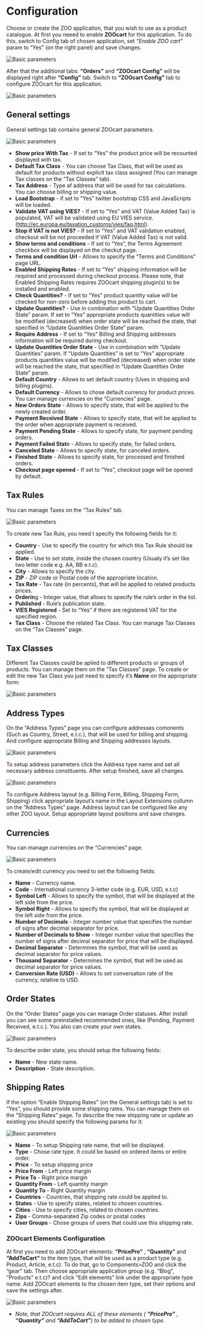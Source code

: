 # Configuration

Choose or create the ZOO application, that you wish to use as a product catalogue. At first you neeed to enable **ZOOcart** for this application. To do this, switch to Config tab of chosen application, set *“Enable ZOO cart”* param to “Yes” (on the right panel) and save changes.

![Basic parameters](/images/zc3.png)

After that the additional tabs: **“Orders”** and **“ZOOcart Config”** will be displayed right after **“Config”** tab.
Switch to **“ZOOcart Config”** tab to configure ZOOcart for this application.

![Basic parameters](/images/zc4.png)

## General settings
General settings tab contains general ZOOcart parameters.

![Basic parameters](/images/zc5.png)

- **Show price With Tax** - If set to “Yes” the product price will be recounted displayed with tax.
- **Default Tax Class** - You can choose Tax Class, that will be used as default for products without explicit tax class assigned  (You can manage Tax classes on the “Tax Classes” tab).
- **Tax Address** - Type af address that will be used for tax calculations. You can choose billing or shipping value.
- **Load Bootstrap** - if set to “Yes” twitter bootstrap CSS and JavaScripts will be loaded.
- **Validate VAT using VIES?** -  If set to “Yes” and VAT (Value Added Tax) is populated, VAT will be validated using EU VIES service. (http://ec.europa.eu/taxation_customs/vies/faq.html).
- **Stop if VAT is not VIES?** - If set to “Yes” and VAT validation enabled, checkout will be not proceeded if VAT (Value Added Tax) is not valid.
- **Show terms and conditions** - If set to “Yes”, the Terms Agreement checkbox will be displayed on the checkut page.
- **Terms and condition Url** - Allows to specify the “Terms and Conditions” page URL.
- **Enabled Shipping Rates** - If set to “Yes” shipping information will be required and processed during checkout process. Please note, that Enabled Shipping Rates requires ZOOcart shipping plugin(s) to be installed and enabled.
- **Check Quantities?** - 	If set to “Yes” product quantity value will be checked for non-zero before adding this product to cart.
- **Update Quantities?** - Use in combination with “Update Quantities Order State”	param. If set to “Yes” appropriate products quantities value will be modified (decreased) when order state will be reached the state, that specified in “Update Quantities Order State”	param.
- **Require Address** - If set to “Yes” Billing and Shipping addresses information will be required during checkout.
- **Update Quantities Order State** - Use in combination with “Update Quantities”	param. If “Update Quantities” is set to “Yes” appropriate products quantities value will be modified (decreased) when order state will be reached the state, that specified in “Update Quantities Order State” param.
- **Default Country** - Allows to set default country (Uses in shipping and billing plugins).
- **Default Currency** - Allows to chose default currency for product prices. You can manage currencies on the “Currencies” page.
- **New Orders State** - Allows to specify state, that will be applied to the newly created order.
- **Payment Received State** - Allows to specify state, that will be applied to the order when appropriate payment is received.
- **Payment Pending State** - Allows to specify state, for payment pending orders.
- **Payment Failed Stat**e - Allows to specify state, for failed orders.
- **Canceled State** - Allows to specify state, for canceled orders.
- **Finished State** - Allows to specify state, for processed and finished orders.
- **Checkout page opened** - If set to “Yes”, checkout page will be opened by default.

## Tax Rules
You can manage Taxes on the “Tax Rules” tab.

![Basic parameters](/images/zc6.png)

To create new Tax Rule, you need t specify the following fields for it:
- **Country** - Use to specify the country for which this Tax Rule should be applied.
- **State** - Use to set state, inside the chosen country (Usualy it’s set like two letter code e.g. AA, BB e.t.c).
- **City** - Allows to specify the city.
- **ZIP** - ZIP code or Postal code of the appropriate location.
- **Tax Rate**  - Tax rate (in percents), that will be applied to related products prices.
- **Orderin**g - Integer value, that allows to specify the rule’s order in the list.
- **Published** - Rule’s publication state.
- **VIES Registered** - Set to “Yes” if there are registered VAT for the specified region.
- **Tax Class** - Choose the related Tax Class. You can manage Tax Classes on the “Tax Classes” page.

## Tax Classes
Different Tax Classes could be aplied to different products or groups of products. You can manage them on the “Tax Classes” page.
To create or edit the new Tax Class you just need to specify it’s **Name** on the appropriate form:

![Basic parameters](/images/zc7.png)

## Address Types
On the “Address Types” page you can configure addresses comonents (Such as Country, Street, e.t.c.), that will be used for billing and shipping. And configure appropriate Billing and Shipping addresses layouts.

![Basic parameters](/images/zc8.png)

To setup address parameters click the Address type name and set all necessary address constituents. After setup finished, save all changes.

![Basic parameters](/images/zc9.png)

To configure Address layout (e.g. Billing Form, Billing, Shipping Form, Shipping) click appropriate layout’s name in the Layout Extensions collumn on the “Address Types” page. Address layout can be configured like any other ZOO layout. Setup appropriate layout positions and save changes.

## Currencies
You can manage currencies on the “Currencies” page.

![Basic parameters](/images/zc10.png)

To create/edit currency you need to set the following fields:
- **Name** - Currency name.
- **Code** - International currency 3-letter code (e.g. EUR, USD, e.t.c)
- **Symbol Left** - Allows to specify the symbol, that will be displayed at the left side from the price.
- **Symbol Right** - Allows to specify the symbol, that will be displayed at the left side from the price.
- **Number of Decimals** - Integer number value that specifies the number of signs after decimal separator for price.
- **Number of Decimals to Show** - Integer number value that specifies the number of signs after decimal separator for price that will be displayed.
- **Decimal Separator** - Determines the symbol, that will be used as decimal separator for price values.
- **Thousand Separator** - Determines the symbol, that will be used as decimal separator for price values.
- **Conversion Rate (USD)** - Allows to set conversation rate of the currency, relative to USD.

## Order States

On the “Order States” page you can manage Order statuses. After install you can see some preinstalled recommended ones, like (Pending, Payment Received, e.t.c.).
You also can create your own states.

![Basic parameters](/images/zc11.png)

To describe order state, you should setup the following fields:
- **Name** - New state name.
- **Description** - State description.


## Shipping Rates
If the option “Enable Shipping Rates” (on the General settings tab) is set to “Yes”, you should provide some shipping rates. You can manage them on the “Shipping Rates” page.  To describe the new shipping rate or update an existing you should specify the following params for it:

![Basic parameters](/images/zc12.png)

- **Name** - To setup Shipping rate name, that will be displayed.
- **Type** - Chose rate type. It could be based on ordered items or entire order.
- **Price** - To setup shipping price
- **Price From** - Left price margin
- **Price To** - Right price margin
- **Quantity From** - Left quantity margin
- **Quantity To** - Right Quantity margin
- **Countries** - Countries, that shipping rate could be applied to.
- **States** - Use to specify states, related to chosen countries.
- **Cities** - Use to specify cities, related to chosen countries.
- **Zips** - Comma-separated Zip codes or postal codes
- **User Groups** - Chose groups of  users that could use this shipping rate.

### ZOOcart Elements Configuration
At first you need to add ZOOcart elements: **“PricePro”** , **“Quantity”** and **“AddToCart”** to the item type, that will be used as a product type (e.g. Product, Article, e.t.c). To do that, go to Components>ZOO and  click the “gear” tab. Then choose appropriate application group (e.g. “Blog”, “Products” e.t.c)? and click “Edit elements” link under the appropriate type name. Add ZOOcart elements to the chosen item type, set their options and save the settings after.

![Basic parameters](/images/zc13.png)

 * *Note, that ZOOcart requires ALL of these elements ( **“PricePro”** , **“Quantity”** and **“AddToCart”**) to be added to chosen type.*
